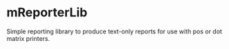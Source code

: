# mReporterLib
Simple reporting library to produce text-only reports for use with pos or dot matrix printers.
